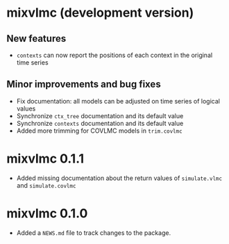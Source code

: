 # mixvlmc (development version)

## New features
* `contexts` can now report the positions of each context in the original time
  series

## Minor improvements and bug fixes
* Fix documentation: all models can be adjusted on time series of logical values
* Synchronize `ctx_tree` documentation and its default value
* Synchronize `contexts` documentation and its default value
* Added more trimming for COVLMC models in `trim.covlmc`

# mixvlmc 0.1.1

* Added missing documentation about the return values of `simulate.vlmc` and
  `simulate.covlmc`

# mixvlmc 0.1.0

* Added a `NEWS.md` file to track changes to the package.
